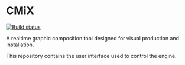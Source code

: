 # CMiX

[![Build status](https://ci.appveyor.com/api/projects/status/44lj0ol4sk6mxk1s?svg=true)](https://ci.appveyor.com/project/cloneproduction/cmix-ui)


A realtime graphic composition tool designed for visual production and installation.

This repository contains the user interface used to control the engine.
